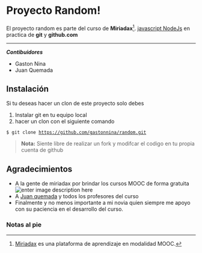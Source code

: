 Proyecto Random!
===================


El proyecto random es parte del curso de  **Miriadax**[^miriadax]. [javascript NodeJs](https://www.miriadax.net/web/javascript-node-js) en practica de **git** y **<i class="icon-provider-github"></i> github.com**

----------

***<i class="icon-user"></i>Contibuidores***

 - Gaston Nina
 - Juan Quemada

<i class="icon-download"></i> Instalación
-------------

Si tu deseas hacer un clon de este proyecto solo debes

 1. Instalar git en tu equipo local
 2. hacer un clon con el siguiente comando
 
<code>$ git clone https://github.com/gastonnina/random.git</code>


> **<i class="icon-pencil"></i> Nota:**
> Siente libre de realizar un fork y modifcar el codigo en tu propia cuenta de github

<i class="icon-users"></i> Agradecimientos 
---------------

 - A la gente de miriadax por brindar los cursos MOOC de forma gratuita
![enter image description here](https://www.miriadax.net/image/layout_set_logo?img_id=12042)
 - A [Juan quemada](https://github.com/jquemada) y todos los profesores del curso
 - Finalmente y no menos importante a mi novia quien siempre me apoyo con su paciencia en el desarrollo del curso. 

### Notas al pie

  [^miriadax]: [Miriadax](https://miriadax.net/) es una plataforma de aprendizaje en modalidad MOOC.


